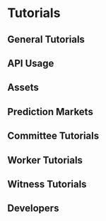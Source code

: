 Tutorials
=========

General Tutorials
-----------------

API Usage
---------

Assets
------

Prediction Markets
------------------

Committee Tutorials
-------------------

Worker Tutorials
----------------

Witness Tutorials
-----------------

Developers
----------

